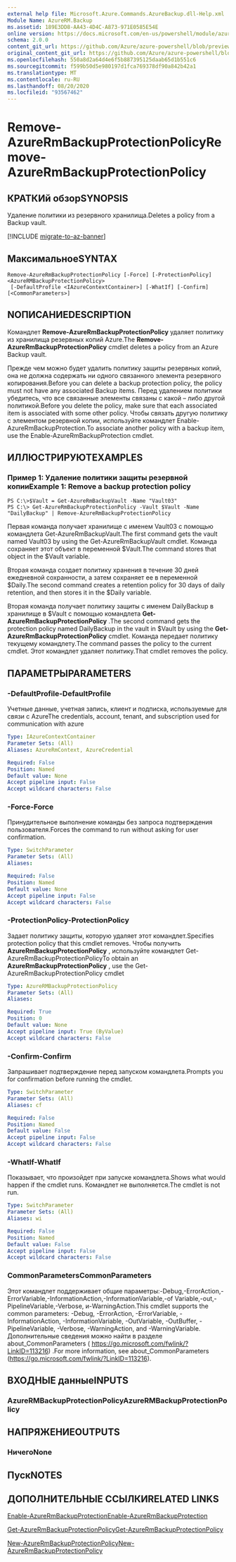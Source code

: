 ```yaml
---
external help file: Microsoft.Azure.Commands.AzureBackup.dll-Help.xml
Module Name: AzureRM.Backup
ms.assetid: 189E3DD8-AA43-4D4C-A873-971E0585E54E
online version: https://docs.microsoft.com/en-us/powershell/module/azurerm.backup/remove-azurermbackupprotectionpolicy
schema: 2.0.0
content_git_url: https://github.com/Azure/azure-powershell/blob/preview/src/ResourceManager/AzureBackup/Commands.AzureBackup/help/Remove-AzureRmBackupProtectionPolicy.md
original_content_git_url: https://github.com/Azure/azure-powershell/blob/preview/src/ResourceManager/AzureBackup/Commands.AzureBackup/help/Remove-AzureRmBackupProtectionPolicy.md
ms.openlocfilehash: 550a8d2a64d4e6f5b887395125daab65d1b551c6
ms.sourcegitcommit: f599b50d5e980197d1fca769378df90a842b42a1
ms.translationtype: MT
ms.contentlocale: ru-RU
ms.lasthandoff: 08/20/2020
ms.locfileid: "93567462"
---
```

# <span data-ttu-id="7ac5b-101">Remove-AzureRmBackupProtectionPolicy</span><span class="sxs-lookup"><span data-stu-id="7ac5b-101">Remove-AzureRmBackupProtectionPolicy</span></span>

## <span data-ttu-id="7ac5b-102">КРАТКИй обзор</span><span class="sxs-lookup"><span data-stu-id="7ac5b-102">SYNOPSIS</span></span>
<span data-ttu-id="7ac5b-103">Удаление политики из резервного хранилища.</span><span class="sxs-lookup"><span data-stu-id="7ac5b-103">Deletes a policy from a Backup vault.</span></span>

[!INCLUDE [migrate-to-az-banner](../../includes/migrate-to-az-banner.md)]

## <span data-ttu-id="7ac5b-104">Максимальное</span><span class="sxs-lookup"><span data-stu-id="7ac5b-104">SYNTAX</span></span>

```
Remove-AzureRmBackupProtectionPolicy [-Force] [-ProtectionPolicy] <AzureRMBackupProtectionPolicy>
 [-DefaultProfile <IAzureContextContainer>] [-WhatIf] [-Confirm] [<CommonParameters>]
```

## <span data-ttu-id="7ac5b-105">NОПИСАНИЕ</span><span class="sxs-lookup"><span data-stu-id="7ac5b-105">DESCRIPTION</span></span>
<span data-ttu-id="7ac5b-106">Командлет **Remove-AzureRmBackupProtectionPolicy** удаляет политику из хранилища резервных копий Azure.</span><span class="sxs-lookup"><span data-stu-id="7ac5b-106">The **Remove-AzureRmBackupProtectionPolicy** cmdlet deletes a policy from an Azure Backup vault.</span></span>

<span data-ttu-id="7ac5b-107">Прежде чем можно будет удалить политику защиты резервных копий, она не должна содержать ни одного связанного элемента резервного копирования.</span><span class="sxs-lookup"><span data-stu-id="7ac5b-107">Before you can delete a backup protection policy, the policy must not have any associated Backup items.</span></span>
<span data-ttu-id="7ac5b-108">Перед удалением политики убедитесь, что все связанные элементы связаны с какой – либо другой политикой.</span><span class="sxs-lookup"><span data-stu-id="7ac5b-108">Before you delete the policy, make sure that each associated item is associated with some other policy.</span></span>
<span data-ttu-id="7ac5b-109">Чтобы связать другую политику с элементом резервной копии, используйте командлет Enable-AzureRmBackupProtection.</span><span class="sxs-lookup"><span data-stu-id="7ac5b-109">To associate another policy with a backup item, use the Enable-AzureRmBackupProtection cmdlet.</span></span>

## <span data-ttu-id="7ac5b-110">ИЛЛЮСТРИРУЮТ</span><span class="sxs-lookup"><span data-stu-id="7ac5b-110">EXAMPLES</span></span>

### <span data-ttu-id="7ac5b-111">Пример 1: Удаление политики защиты резервной копии</span><span class="sxs-lookup"><span data-stu-id="7ac5b-111">Example 1: Remove a backup protection policy</span></span>
```
PS C:\>$Vault = Get-AzureRmBackupVault -Name "Vault03"
PS C:\> Get-AzureRmBackupProtectionPolicy -Vault $Vault -Name "DailyBackup" | Remove-AzureRmBackupProtectionPolicy
```

<span data-ttu-id="7ac5b-112">Первая команда получает хранилище с именем Vault03 с помощью командлета Get-AzureRmBackupVault.</span><span class="sxs-lookup"><span data-stu-id="7ac5b-112">The first command gets the vault named Vault03 by using the Get-AzureRmBackupVault cmdlet.</span></span>
<span data-ttu-id="7ac5b-113">Команда сохраняет этот объект в переменной $Vault.</span><span class="sxs-lookup"><span data-stu-id="7ac5b-113">The command stores that object in the $Vault variable.</span></span>

<span data-ttu-id="7ac5b-114">Вторая команда создает политику хранения в течение 30 дней ежедневной сохранности, а затем сохраняет ее в переменной $Daily.</span><span class="sxs-lookup"><span data-stu-id="7ac5b-114">The second command creates a retention policy for 30 days of daily retention, and then stores it in the $Daily variable.</span></span>

<span data-ttu-id="7ac5b-115">Вторая команда получает политику защиты с именем DailyBackup в хранилище в $Vault с помощью командлета **Get-AzureRmBackupProtectionPolicy** .</span><span class="sxs-lookup"><span data-stu-id="7ac5b-115">The second command gets the protection policy named DailyBackup in the vault in $Vault by using the **Get-AzureRmBackupProtectionPolicy** cmdlet.</span></span>
<span data-ttu-id="7ac5b-116">Команда передает политику текущему командлету.</span><span class="sxs-lookup"><span data-stu-id="7ac5b-116">The command passes the policy to the current cmdlet.</span></span>
<span data-ttu-id="7ac5b-117">Этот командлет удаляет политику.</span><span class="sxs-lookup"><span data-stu-id="7ac5b-117">That cmdlet removes the policy.</span></span>

## <span data-ttu-id="7ac5b-118">ПАРАМЕТРЫ</span><span class="sxs-lookup"><span data-stu-id="7ac5b-118">PARAMETERS</span></span>

### <span data-ttu-id="7ac5b-119">-DefaultProfile</span><span class="sxs-lookup"><span data-stu-id="7ac5b-119">-DefaultProfile</span></span>
<span data-ttu-id="7ac5b-120">Учетные данные, учетная запись, клиент и подписка, используемые для связи с Azure</span><span class="sxs-lookup"><span data-stu-id="7ac5b-120">The credentials, account, tenant, and subscription used for communication with azure</span></span>

```yaml
Type: IAzureContextContainer
Parameter Sets: (All)
Aliases: AzureRmContext, AzureCredential

Required: False
Position: Named
Default value: None
Accept pipeline input: False
Accept wildcard characters: False
```

### <span data-ttu-id="7ac5b-121">-Force</span><span class="sxs-lookup"><span data-stu-id="7ac5b-121">-Force</span></span>
<span data-ttu-id="7ac5b-122">Принудительное выполнение команды без запроса подтверждения пользователя.</span><span class="sxs-lookup"><span data-stu-id="7ac5b-122">Forces the command to run without asking for user confirmation.</span></span>

```yaml
Type: SwitchParameter
Parameter Sets: (All)
Aliases: 

Required: False
Position: Named
Default value: None
Accept pipeline input: False
Accept wildcard characters: False
```

### <span data-ttu-id="7ac5b-123">-ProtectionPolicy</span><span class="sxs-lookup"><span data-stu-id="7ac5b-123">-ProtectionPolicy</span></span>
<span data-ttu-id="7ac5b-124">Задает политику защиты, которую удаляет этот командлет.</span><span class="sxs-lookup"><span data-stu-id="7ac5b-124">Specifies protection policy that this cmdlet removes.</span></span>
<span data-ttu-id="7ac5b-125">Чтобы получить **AzureRmBackupProtectionPolicy** , используйте командлет Get-AzureRmBackupProtectionPolicy</span><span class="sxs-lookup"><span data-stu-id="7ac5b-125">To obtain an **AzureRmBackupProtectionPolicy** , use the Get-AzureRmBackupProtectionPolicy cmdlet</span></span>

```yaml
Type: AzureRMBackupProtectionPolicy
Parameter Sets: (All)
Aliases: 

Required: True
Position: 0
Default value: None
Accept pipeline input: True (ByValue)
Accept wildcard characters: False
```

### <span data-ttu-id="7ac5b-126">-Confirm</span><span class="sxs-lookup"><span data-stu-id="7ac5b-126">-Confirm</span></span>
<span data-ttu-id="7ac5b-127">Запрашивает подтверждение перед запуском командлета.</span><span class="sxs-lookup"><span data-stu-id="7ac5b-127">Prompts you for confirmation before running the cmdlet.</span></span>

```yaml
Type: SwitchParameter
Parameter Sets: (All)
Aliases: cf

Required: False
Position: Named
Default value: False
Accept pipeline input: False
Accept wildcard characters: False
```

### <span data-ttu-id="7ac5b-128">-WhatIf</span><span class="sxs-lookup"><span data-stu-id="7ac5b-128">-WhatIf</span></span>
<span data-ttu-id="7ac5b-129">Показывает, что произойдет при запуске командлета.</span><span class="sxs-lookup"><span data-stu-id="7ac5b-129">Shows what would happen if the cmdlet runs.</span></span>
<span data-ttu-id="7ac5b-130">Командлет не выполняется.</span><span class="sxs-lookup"><span data-stu-id="7ac5b-130">The cmdlet is not run.</span></span>

```yaml
Type: SwitchParameter
Parameter Sets: (All)
Aliases: wi

Required: False
Position: Named
Default value: False
Accept pipeline input: False
Accept wildcard characters: False
```

### <span data-ttu-id="7ac5b-131">CommonParameters</span><span class="sxs-lookup"><span data-stu-id="7ac5b-131">CommonParameters</span></span>
<span data-ttu-id="7ac5b-132">Этот командлет поддерживает общие параметры:-Debug,-ErrorAction,-ErrorVariable,-InformationAction,-InformationVariable,-of Variable,-out,-PipelineVariable,-Verbose, и-WarningAction.</span><span class="sxs-lookup"><span data-stu-id="7ac5b-132">This cmdlet supports the common parameters: -Debug, -ErrorAction, -ErrorVariable, -InformationAction, -InformationVariable, -OutVariable, -OutBuffer, -PipelineVariable, -Verbose, -WarningAction, and -WarningVariable.</span></span> <span data-ttu-id="7ac5b-133">Дополнительные сведения можно найти в разделе about_CommonParameters ( https://go.microsoft.com/fwlink/?LinkID=113216) .</span><span class="sxs-lookup"><span data-stu-id="7ac5b-133">For more information, see about_CommonParameters (https://go.microsoft.com/fwlink/?LinkID=113216).</span></span>

## <span data-ttu-id="7ac5b-134">ВХОДНЫЕ данные</span><span class="sxs-lookup"><span data-stu-id="7ac5b-134">INPUTS</span></span>

### <span data-ttu-id="7ac5b-135">AzureRMBackupProtectionPolicy</span><span class="sxs-lookup"><span data-stu-id="7ac5b-135">AzureRMBackupProtectionPolicy</span></span>

## <span data-ttu-id="7ac5b-136">НАПРЯЖЕНИЕ</span><span class="sxs-lookup"><span data-stu-id="7ac5b-136">OUTPUTS</span></span>

### <span data-ttu-id="7ac5b-137">Ничего</span><span class="sxs-lookup"><span data-stu-id="7ac5b-137">None</span></span>

## <span data-ttu-id="7ac5b-138">Пуск</span><span class="sxs-lookup"><span data-stu-id="7ac5b-138">NOTES</span></span>

## <span data-ttu-id="7ac5b-139">ДОПОЛНИТЕЛЬНЫЕ ССЫЛКИ</span><span class="sxs-lookup"><span data-stu-id="7ac5b-139">RELATED LINKS</span></span>

[<span data-ttu-id="7ac5b-140">Enable-AzureRmBackupProtection</span><span class="sxs-lookup"><span data-stu-id="7ac5b-140">Enable-AzureRmBackupProtection</span></span>](./Enable-AzureRmBackupProtection.md)

[<span data-ttu-id="7ac5b-141">Get-AzureRmBackupProtectionPolicy</span><span class="sxs-lookup"><span data-stu-id="7ac5b-141">Get-AzureRmBackupProtectionPolicy</span></span>](./Get-AzureRmBackupProtectionPolicy.md)

[<span data-ttu-id="7ac5b-142">New-AzureRmBackupProtectionPolicy</span><span class="sxs-lookup"><span data-stu-id="7ac5b-142">New-AzureRmBackupProtectionPolicy</span></span>](./New-AzureRmBackupProtectionPolicy.md)


